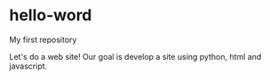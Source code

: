 # hello-word
My first repository

Let's do a web site!
Our goal is develop a site using python, html and javascript.
